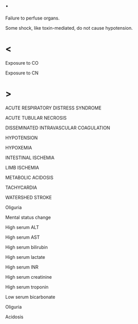 # .

Failure to perfuse organs.

Some shock, like toxin-mediated, do not cause hypotension.

# <

Exposure to CO

Exposure to CN

# >

ACUTE RESPIRATORY DISTRESS SYNDROME

ACUTE TUBULAR NECROSIS

DISSEMINATED INTRAVASCULAR COAGULATION

HYPOTENSION

HYPOXEMIA

INTESTINAL ISCHEMIA

LIMB ISCHEMIA

METABOLIC ACIDOSIS

TACHYCARDIA

WATERSHED STROKE

Oliguria

Mental status change

High serum ALT

High serum AST

High serum bilirubin

High serum lactate

High serum INR

High serum creatinine

High serum troponin

Low serum bicarbonate

Oliguria

Acidosis
